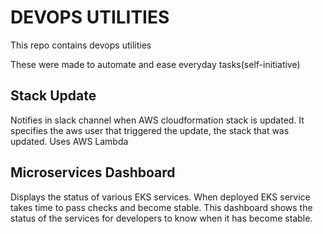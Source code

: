 # DEVOPS UTILITIES
This repo contains devops utilities

These were made to automate and ease everyday tasks(self-initiative)

## Stack Update

Notifies in slack channel when AWS cloudformation stack is updated.
It specifies the aws user that triggered the update, the stack that was updated.
Uses AWS Lambda

## Microservices Dashboard

Displays the status of various EKS services.
When deployed EKS service takes time to pass checks and become stable. 
This dashboard shows the status of the services for developers to know when it has become stable.